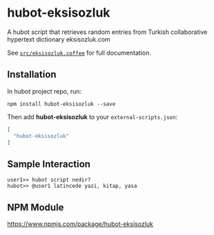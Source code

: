 # hubot-eksisozluk

A hubot script that retrieves random entries from Turkish collaborative hypertext dictionary eksisozluk.com

See [`src/eksisozluk.coffee`](src/eksisozluk.coffee) for full documentation.

## Installation

In hubot project repo, run:

`npm install hubot-eksisozluk --save`

Then add **hubot-eksisozluk** to your `external-scripts.json`:

```json
[
  "hubot-eksisozluk"
]
```

## Sample Interaction

```
user1>> hubot script nedir?
hubot>> @user1 latincede yazi, kitap, yasa
```

## NPM Module

https://www.npmjs.com/package/hubot-eksisozluk
